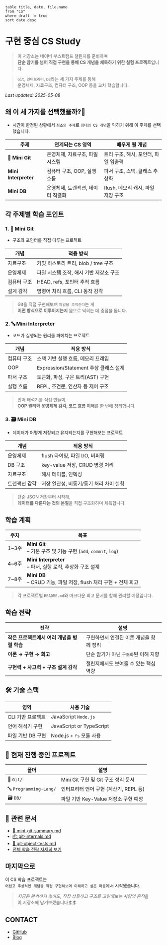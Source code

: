 ```dataview
table title, date, file.name
from "CS"
where draft != true
sort date desc
```

# 구현 중심 CS Study

> 이 저장소는 네이버 부스트캠프 챌린지를 준비하며  
> **단순 암기를 넘어 직접 구현을 통해 CS 개념을 체득하기 위한 실험 프로젝트**입니다.  

> `Git`, `인터프리터`, `DB`라는 세 가지 주제를 통해  
> 운영체제, 자료구조, 컴퓨터 구조, OOP 등을 교차 학습합니다.

_Last updated: 2025-05-08_

## 왜 이 세 가지를 선택했을까?🤔

- 시간이 한정된 상황에서 `최소의 주제`로 `최대의 CS 개념`을 익히기 위해 이 주제를 선택했습니다.

| 주제                   | 연계되는 CS 영역          | 배우게 될 개념                |
| -------------------- | ------------------- | ----------------------- |
| 🐙 **Mini Git**      | 운영체제, 자료구조, 파일 시스템  | 트리 구조, 해시, 포인터, 파일 입출력  |
| **Mini Interpreter** | 컴퓨터 구조, OOP, 실행 흐름  | 파서 구조, 스택, 클래스 추상화      |
| **Mini DB**          | 운영체제, 트랜잭션, 데이터 직렬화 | flush, 메모리 캐시, 파일 저장 구조 |

## 각 주제별 학습 포인트

### 1. 🐙 Mini Git

-  구조와 포인터를 직접 다루는 프로젝트

| 개념     | 적용 방식                      |
| ------ | -------------------------- |
| 자료구조   | 커밋 히스토리 트리, blob / tree 구조 |
| 운영체제   | 파일 시스템 조작, 해시 기반 저장소 구조    |
| 컴퓨터 구조 | HEAD, refs, 포인터 추적 흐름      |
| 설계 감각  | 명령어 처리 흐름, CLI 동작 감각       |

> Git을 직접 구현해보며 `파일을 추적한다`는 게  
   **어떤 방식으로 이루어지는지** 몸으로 익히는 데 중점을 둡니다.

### 2. 🔤 Mini Interpreter

-  코드가 실행되는 원리를 파헤치는 프로젝트

| 개념 | 적용 방식 |
|------|-----------|
| 컴퓨터 구조 | 스택 기반 실행 흐름, 메모리 프레임 |
| OOP | Expression/Statement 추상 클래스 설계 |
| 파서 구조 | 토큰화, 파싱, 구문 트리(AST) 구현 |
| 실행 흐름 | REPL, 조건문, 연산자 등 제어 구조 |

> 언어 해석기를 직접 만들며,  
   **OOP 원리와 운영체제 감각, 코드 흐름 이해**를 한 번에 정리합니다.

### 3. 🗃️ Mini DB

- 데이터가 어떻게 저장되고 유지되는지를 구현해보는 프로젝트

| 개념 | 적용 방식 |
|------|-----------|
| 운영체제 | flush 타이밍, 파일 I/O, 버퍼링 |
| DB 구조 | key-value 저장, CRUD 명령 처리 |
| 자료구조 | 해시 테이블, 인덱싱 |
| 트랜잭션 감각 | 저장 일관성, 비동기/동기 처리 차이 실험 |

> 단순 JSON 저장부터 시작해,  
   **데이터를 다룬다는 것의 본질**을 직접 구조화하며 체득합니다.

## 학습 계획

| 주차   | 목표                                                       |
| ---- | -------------------------------------------------------- |
| 1~3주 | **Mini Git**<br>– 기본 구조 및 기능 구현 (`add`, `commit`, `log`) |
| 4~6주 | **Mini Interpreter** <br>– 파서, 실행 로직, 추상화 구조 설계          |
| 7~8주 | **Mini DB** <br>– CRUD 기능, 파일 저장, flush 처리 구현 + 전체 회고    |

> 각 프로젝트별 `README.md`와 마크다운 회고 문서를 함께 관리할 예정입니다.

##  학습 전략

| 전략                         | 설명                     |
| -------------------------- | ---------------------- |
| **작은 프로젝트에서 여러 개념을 병렬 학습** | 구현하면서 연결된 이론 개념을 함께 정리 |
| **이론 → 구현 → 회고**           | 단순 암기가 아닌 `구조화`된 이해 지향 |
| **구현력 + 사고력 + 구조 설계 감각**   | 챌린지에서도 보여줄 수 있는 핵심 역량  |

## 🛠️ 기술 스택

| 영역          | 사용 기술                    |
| ----------- | ------------------------ |
| CLI 기반 프로젝트 | JavaScript `Node.js`     |
| 언어 해석기 구현   | JavaScript or TypeScript |
| 파일 기반 DB 구현 | Node.js + `fs` 모듈 사용     |

## 📂 현재 진행 중인 프로젝트

| 폴더 | 설명 |
|------|------|
| 🐙 `Git/` | Mini Git 구현 및 Git 구조 정리 문서 |
| 🔤 `Programming-Lang/` | 인터프리터 언어 구현 (계산기, REPL 등) |
| 🗃️ `DB/` | 파일 기반 Key-Value 저장소 구현 예정 |

## 📘 관련 문서

- [🐙 mini-git-summary.md](mini-git-summary.md)
- [📦 git-internals.md](git-internals.md)
- [🧪 git-object-tests.md](git-object-tests.md)
- [전체 학습 전략 자세히 보기](study-plan.md)

## 마지막으로

이 CS 학습 프로젝트는  <br>`어렵고 추상적인 개념을 직접 구현해보며 이해하고 싶은 마음`에서 시작됐습니다.

> *지금은 완벽하지 않아도, 직접 삽질하고 구조를 고민해보는 사람의 흔적*을  
> 이 저장소에 남겨보겠습니다🏄🏄

## CONTACT

- [GitHub](https://github.com/mindaaaa)
- [Blog](https://404minda.tistory.com/)